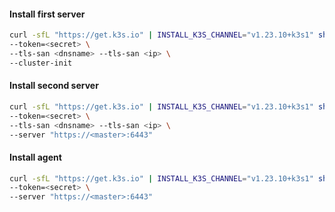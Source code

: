 #### Install first server
```bash
curl -sfL "https://get.k3s.io" | INSTALL_K3S_CHANNEL="v1.23.10+k3s1" sh -s - server \
--token=<secret> \
--tls-san <dnsname> --tls-san <ip> \
--cluster-init
```

#### Install second server
```bash
curl -sfL "https://get.k3s.io" | INSTALL_K3S_CHANNEL="v1.23.10+k3s1" sh -s - server \
--token=<secret> \
--tls-san <dnsname> --tls-san <ip> \
--server "https://<master>:6443"
```

#### Install agent
```bash
curl -sfL "https://get.k3s.io" | INSTALL_K3S_CHANNEL="v1.23.10+k3s1" sh -s - agent \
--token=<secret> \
--server "https://<master>:6443"
```
